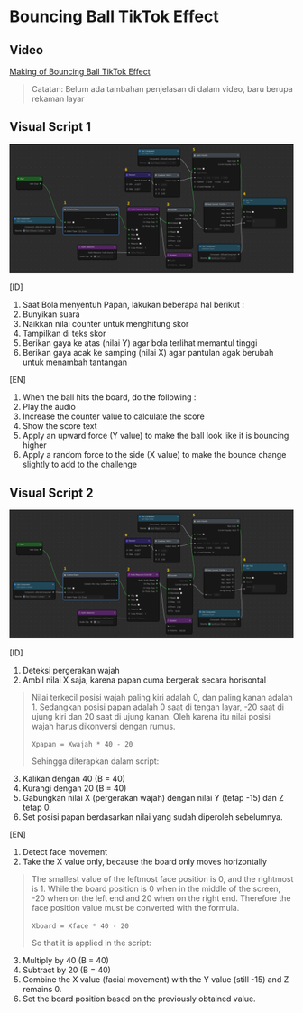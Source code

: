 # Bouncing Ball TikTok Effect

 ## Video 
 [Making of Bouncing Ball TikTok Effect](https://youtu.be/Spu23OrPr-o)

>Catatan: Belum ada tambahan penjelasan di dalam video, baru berupa rekaman layar

 ## Visual Script 1
 ![Visual script 1](ReadmeAssets/VisualScript1.png)

[ID]
1. Saat Bola menyentuh Papan, lakukan beberapa hal berikut :
2. Bunyikan suara
3. Naikkan nilai counter untuk menghitung skor
4. Tampilkan di teks skor
5. Berikan gaya ke atas (nilai Y) agar bola terlihat memantul tinggi
6. Berikan gaya acak ke samping (nilai X) agar pantulan agak berubah untuk menambah tantangan

[EN]

1. When the ball hits the board, do the following :
2. Play the audio
3. Increase the counter value to calculate the score
4. Show the score text
5. Apply an upward force (Y value) to make the ball look like it is bouncing higher
6. Apply a random force to the side (X value) to make the bounce change slightly to add to the challenge
 
  ## Visual Script 2
  ![Visual script 2](ReadmeAssets/VisualScript1.png)
  
[ID]
1. Deteksi pergerakan wajah
2. Ambil nilai X saja, karena papan cuma bergerak secara horisontal

> Nilai terkecil posisi wajah paling kiri adalah 0, dan paling kanan
> adalah 1. Sedangkan posisi papan adalah 0 saat di tengah layar, -20
> saat di ujung kiri dan 20 saat di ujung kanan. Oleh karena itu nilai
> posisi wajah harus dikonversi dengan rumus.
> 
> `Xpapan = Xwajah * 40 - 20`
>    
> Sehingga diterapkan dalam script:

3. Kalikan dengan 40 (B = 40)
4. Kurangi dengan 20 (B = 40)
5. Gabungkan nilai X (pergerakan wajah) dengan nilai Y (tetap -15) dan Z tetap 0.
6. Set posisi papan berdasarkan nilai yang sudah diperoleh sebelumnya.

[EN]

1. Detect face movement
2. Take the X value only, because the board only moves horizontally

> The smallest value of the leftmost face position is 0, and the rightmost is 1. While the board position is 0 when in the middle of the screen,  -20 when on the left end and 20 when on the right end. Therefore the face position value must be converted with the formula.
> 
> `Xboard = Xface * 40 - 20`
> 
> So that it is applied in the script:
3. Multiply by 40 (B = 40)
4. Subtract by 20 (B = 40)
5. Combine the X value (facial movement) with the Y value (still -15) and Z remains 0.
6. Set the board position based on the previously obtained value.